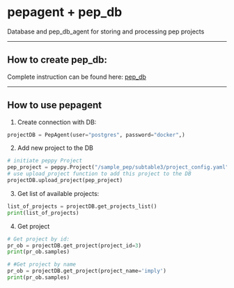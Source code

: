 # pepagent + pep_db

Database and pep_db_agent for storing and processing pep projects

---
## How to create pep_db:

Complete instruction can be found here: [pep_db](pep_db)

---
## How to use pepagent
1) Create connection with DB:
```python
projectDB = PepAgent(user="postgres", password="docker",)
```

2) Add new project to the DB
```python
# initiate peppy Project
pep_project = peppy.Project("/sample_pep/subtable3/project_config.yaml")
# use upload_project function to add this project to the DB
projectDB.upload_project(pep_project)
```

3) Get list of available projects:
```python
list_of_projects = projectDB.get_projects_list()
print(list_of_projects)
```

4) Get project
```python
# Get project by id:
pr_ob = projectDB.get_project(project_id=3)
print(pr_ob.samples)

# #Get project by name
pr_ob = projectDB.get_project(project_name='imply')
print(pr_ob.samples)
```

